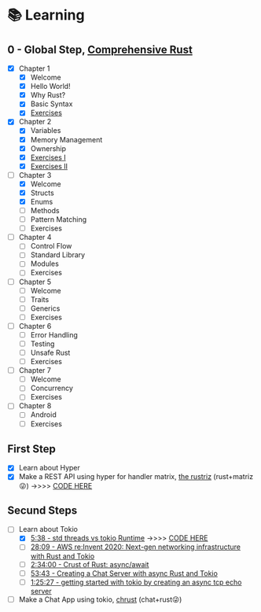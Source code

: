 # 📚 Learning

## 0 - Global Step, [Comprehensive Rust](https://google.github.io/comprehensive-rust/)

- [x] Chapter 1
  - [x] Welcome
  - [x] Hello World!
  - [x] Why Rust?
  - [x] Basic Syntax
  - [x] [Exercises](./first_step/rustriz/src/domain/matrix.rs)
- [x] Chapter 2
  - [x] Variables
  - [x] Memory Management
  - [x] Ownership
  - [x] [Exercises I](./secund_step/ownership/exercicios/ex-01/src/main.rs)
  - [x] [Exercises II](./secund_step/ownership/exercicios/ex-02/src/main.rs)
- [ ] Chapter 3
  - [x] Welcome
  - [x] Structs
  - [x] Enums
  - [ ] Methods
  - [ ] Pattern Matching
  - [ ] Exercises
- [ ] Chapter 4
  - [ ] Control Flow
  - [ ] Standard Library
  - [ ] Modules
  - [ ] Exercises
- [ ] Chapter 5
  - [ ] Welcome
  - [ ] Traits
  - [ ] Generics
  - [ ] Exercises
- [ ] Chapter 6
  - [ ] Error Handling
  - [ ] Testing
  - [ ] Unsafe Rust
  - [ ] Exercises
- [ ] Chapter 7
  - [ ] Welcome
  - [ ] Concurrency
  - [ ] Exercises
- [ ] Chapter 8
  - [ ] Android
  - [ ] Exercises

## First Step

- [x] Learn about Hyper
- [x] Make a REST API using hyper for handler matrix, [the rustriz](https://github.com/olivmath/rustriz) (rust+matriz😜) ->>>> [CODE HERE](./first_step/rustriz/)

## Secund Steps

- [ ] Learn about Tokio
  - [x] [5:38 - std threads vs tokio Runtime](https://www.youtube.com/watch?v=2WXNY1ppTzY) ->>>> [CODE HERE](./secund_step/threads/)
  - [ ] [28:09 - AWS re:Invent 2020: Next-gen networking infrastructure with Rust and Tokio](https://www.youtube.com/watch?v=MZyleK8elPk)
  - [ ] [2:34:00 - Crust of Rust: async/await](https://www.youtube.com/watch?v=ThjvMReOXYM)
  - [ ] [53:43 - Creating a Chat Server with async Rust and Tokio](https://www.youtube.com/watch?v=T2mWg91sx-o)
  - [ ] [1:25:27 - getting started with tokio by creating an async tcp echo server](https://www.youtube.com/watch?v=DJzgUmH30h8)
- [ ] Make a Chat App using tokio, [chrust]() (chat+rust😜)
